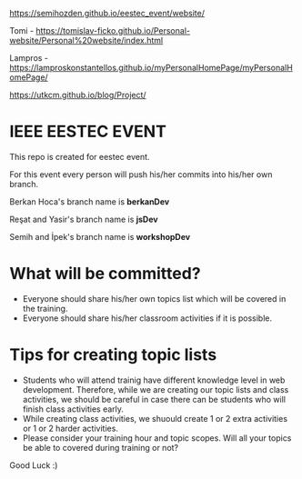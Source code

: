 https://semihozden.github.io/eestec_event/website/

Tomi - https://tomislav-ficko.github.io/Personal-website/Personal%20website/index.html

Lampros - https://lamproskonstantellos.github.io/myPersonalHomePage/myPersonalHomePage/


https://utkcm.github.io/blog/Project/

# IEEE EESTEC EVENT
This repo is created for eestec event. 
  
  For this event every person will push his/her commits into his/her own branch.

  Berkan Hoca's branch name is **berkanDev**

  Reşat and Yasir's branch name is **jsDev** 
   
  Semih and İpek's branch name is **workshopDev**
  
  # What will be committed?
  
  * Everyone should share his/her own topics list which will be covered in the training.
  * Everyone should share his/her classroom activities if it is possible.
  
  
  # Tips for creating topic lists
  
  - Students who will attend trainig have different knowledge level in web development. Therefore, while we are creating our topic lists and class activities, we should be careful in case there can be students who will finish class activities early.
  - While creating class activities, we shuould create 1 or 2 extra activities or 1 or 2 harder activities.
  - Please consider your training hour and topic scopes. Will all your topics be able to covered during training or not?
 

Good Luck :) 
